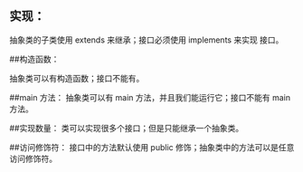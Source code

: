## 实现：

抽象类的子类使用 extends 来继承；接口必须使用 implements 来实现 接口。 

##构造函数： 

抽象类可以有构造函数；接口不能有。  

##main 方法：
抽象类可以有 main 方法，并且我们能运行它；接口不能有 main 方法。  

##实现数量：
类可以实现很多个接口；但是只能继承一个抽象类。  

##访问修饰符：
接口中的方法默认使用 public 修饰；抽象类中的方法可以是任意 访问修饰符。 